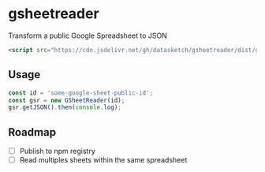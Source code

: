 # gsheetreader

Transform a public Google Spreadsheet to JSON

```html
<script src="https://cdn.jsdelivr.net/gh/datasketch/gsheetreader/dist/gsheetreader.min.js"></script>
```

## Usage

```js
const id = 'some-google-sheet-public-id';
const gsr = new GSheetReader(id);
gsr.getJSON().then(console.log);
```

## Roadmap

- [ ] Publish to npm registry
- [ ] Read multiples sheets within the same spreadsheet